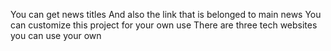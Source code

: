 You can get news titles 
And also the link that is belonged to main news
You can customize this project for your own use
There are three tech websites you can use your own

